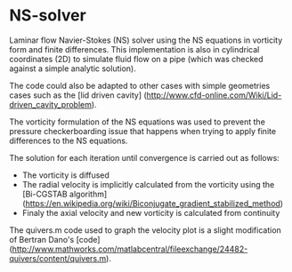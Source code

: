 # NS-solver
Laminar flow Navier-Stokes (NS) solver using the NS equations in vorticity form and finite differences.
This implementation is also in cylindrical coordinates (2D) to simulate fluid flow on a pipe 
(which was checked against a simple analytic solution).

The code could also be adapted to other cases with simple geometries cases such as the [lid driven cavity]
(http://www.cfd-online.com/Wiki/Lid-driven_cavity_problem).

The vorticity formulation of the NS equations was used to prevent the pressure checkerboarding issue that happens
when trying to apply finite differences to the NS equations.

The solution for each iteration until convergence is carried out as follows:
* The vorticity is diffused
* The radial velocity is implicitly calculated from the vorticity using the [Bi-CGSTAB algorithm]
(https://en.wikipedia.org/wiki/Biconjugate_gradient_stabilized_method)
* Finaly the axial velocity and new vorticity is calculated from continuity

The quivers.m code used to graph the velocity plot is a slight modification of Bertran Dano's [code] (http://www.mathworks.com/matlabcentral/fileexchange/24482-quivers/content/quivers.m).
